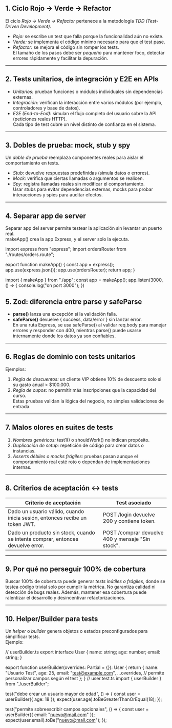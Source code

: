 ## 1. Ciclo Rojo → Verde → Refactor

El ciclo *Rojo → Verde → Refactor* pertenece a la metodología *TDD (Test-Driven Development)*.

- *Rojo:* se escribe un test que falla porque la funcionalidad aún no existe.
- *Verde:* se implementa el código mínimo necesario para que el test pase.
- *Refactor:* se mejora el código sin romper los tests.  
  El tamaño de los pasos debe ser *pequeño* para mantener foco, detectar errores rápidamente y facilitar la depuración.

---

## 2. Tests unitarios, de integración y E2E en APIs

- *Unitarios:* prueban funciones o módulos individuales sin dependencias externas.
- *Integración:* verifican la interacción entre varios módulos (por ejemplo, controladores y base de datos).
- *E2E (End-to-End):* simulan el flujo completo del usuario sobre la API (peticiones reales HTTP).  
  Cada tipo de test cubre un nivel distinto de confianza en el sistema.

---

## 3. Dobles de prueba: mock, stub y spy

Un *doble de prueba* reemplaza componentes reales para aislar el comportamiento en tests.

- *Stub:* devuelve respuestas predefinidas (simula datos o errores).
- *Mock:* verifica que ciertas llamadas o argumentos se realicen.
- *Spy:* registra llamadas reales sin modificar el comportamiento.  
  Usar stubs para evitar dependencias externas, mocks para probar interacciones y spies para auditar efectos.

---

## 4. Separar app de server

Separar app del server permite testear la aplicación sin levantar un puerto real.  
makeApp() crea la app Express, y el server solo la ejecuta.

import express from "express";
import ordersRouter from "./routes/orders.route";

export function makeApp() {
  const app = express();
  app.use(express.json());
  app.use(ordersRouter);
  return app;
}


import { makeApp } from "./app";
const app = makeApp();
app.listen(3000, () => {
    console.log("on port 3000");
})



## 5. Zod: diferencia entre parse y safeParse

- **parse()** lanza una excepción si la validación falla.
- **safeParse()** devuelve { success, data/error } sin lanzar error.  
  En una ruta Express, se usa safeParse() al validar req.body para manejar errores y responder con 400, mientras parse() puede usarse internamente donde los datos ya son confiables.

---

## 6. Reglas de dominio con tests unitarios

Ejemplos:

1. *Regla de descuentos:* un cliente VIP obtiene 10% de descuento solo si su gasto anual > $100.000.
2. *Regla de cupos:* no permitir más inscripciones que la capacidad del curso.  
   Estas pruebas validan la lógica del negocio, no simples validaciones de entrada.

---

## 7. Malos olores en suites de tests

1. *Nombres genéricos:* test1() o shouldWork() no indican propósito.
2. *Duplicación de setup:* repetición de código para crear datos o instancias.
3. *Asserts débiles o mocks frágiles:* pruebas pasan aunque el comportamiento real esté roto o dependan de implementaciones internas.

---

## 8. Criterios de aceptación ↔ tests

| Criterio de aceptación                                                          | Test asociado                                           |
| ------------------------------------------------------------------------------- | ------------------------------------------------------- |
| Dado un usuario válido, cuando inicia sesión, entonces recibe un token JWT.     | POST /login devuelve 200 y contiene token.        |
| Dado un producto sin stock, cuando se intenta comprar, entonces devuelve error. | POST /comprar devuelve 400 y mensaje "Sin stock". |

---

## 9. Por qué no perseguir 100% de cobertura

Buscar 100% de cobertura puede generar *tests inútiles o frágiles*, donde se testea código trivial solo por cumplir la métrica. No garantiza calidad ni detección de bugs reales. Además, mantener esa cobertura puede ralentizar el desarrollo y desincentivar refactorizaciones.

---

## 10. Helper/Builder para tests

Un *helper* o *builder* genera objetos o estados preconfigurados para simplificar tests.  
Ejemplo:

// userBuilder.ts
export interface User {
  name: string;
  age: number;
  email: string;
}

export function userBuilder(overrides: Partial<User> = {}): User {
  return {
    name: "Usuario Test",
    age: 25,
    email: "test@example.com",
    ...overrides, // permite personalizar campos según el test
  };
}
// user.test.ts
import { userBuilder } from "./userBuilder";

test("debe crear un usuario mayor de edad", () => {
  const user = userBuilder({ age: 18 });
  expect(user.age).toBeGreaterThanOrEqual(18);
});

test("permite sobreescribir campos opcionales", () => {
  const user = userBuilder({ email: "nuevo@mail.com" });
  expect(user.email).toBe("nuevo@mail.com");
});
